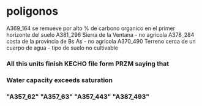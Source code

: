 # poligonos

A369_164 se remueve por alto % de carbono organico en el primer horizonte del suelo
A381_296 Sierra de la Ventana - no agricola
A378_284 costa de la provincia de Bs As - no agricola
A370_490 Terreno cerca de un cuerpo de agua - tipo de suelo no cultivable


###  All this units finish KECHO file form PRZM saying that 
###  Water capacity exceeds saturation
### "A357_62"  "A357_63"  "A357_443" "A387_493"

